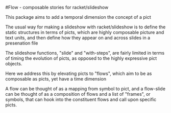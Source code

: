 #Flow - composable stories for racket/slideshow

This package aims to add a temporal dimension the concept of a pict

The usual way for making a slideshow with racket/slideshow is to define the static structures in terms of picts, which are highly composable picture and text units, and then define how they appear on and across slides in a presenation file

The slideshow functions, "slide" and "with-steps", are fairly limited in terms of timing the evolution of picts, as opposed to the highly expressive pict objects.  

Here we address this by elevating picts to "flows", which aim to be as composable as picts, yet have a time dimension

A flow can be thought of as a mapping from symbol to pict, and a flow-slide can be thought of as a composition of flows and a list of "frames", or symbols, that can hook into the constituent flows and call upon specific picts.


